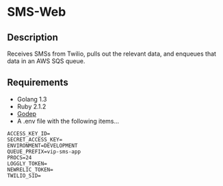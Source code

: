 # SMS-Web

## Description
Receives SMSs from Twilio, pulls out the relevant data, and enqueues
that data in an AWS SQS queue.

## Requirements
- Golang 1.3
- Ruby 2.1.2
- [Godep](https://github.com/tools/godep)
- A .env file with the following items...

~~~~
ACCESS_KEY_ID=
SECRET_ACCESS_KEY=
ENVIRONMENT=DEVELOPMENT
QUEUE_PREFIX=vip-sms-app
PROCS=24
LOGGLY_TOKEN=
NEWRELIC_TOKEN=
TWILIO_SID=
~~~~
